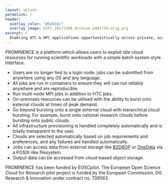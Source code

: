 ```yaml
---
layout: splash
permalink: /
header:
  overlay_color: "#5e616c"
  overlay_image: GSFC_20171208_Archive_e001756~orig.png
excerpt: >
  Enabling HTC & HPC applications opportunistically across private, academic and public clouds. 
---
```


PROMINENCE is a platform which allows users to exploit idle cloud resources for running scientific workloads with a simple batch system style interface.
* Users are no longer tied to a login node: jobs can be submitted from anywhere using any OS and any language.
* All jobs are run in containers to ensure they will can run reliably anywhere and are reproducible.
* Run multi-node MPI jobs in addition to HTC jobs.
* On-premises resources can be utilised with the ability to burst onto external clouds at times of peak demand.
* Go beyond bursting onto a single external cloud with hierarchical cloud bursting. For example, burst onto national research clouds before bursting onto public clouds.
* All infrastructure provisioning is handled completely automatically and is totally transparent to the user.
* Clouds are selected automatically based on job requirements and preferences, and any failures are handled automatically.
* Jobs can access data from external storage like [B2DROP](https://b2drop.eudat.eu) or [OneData](https://onedata.org) via a POSIX-like filesystem.
* Output data can be accessed from cloud-based object storage.

PROMINENCE has been funded by EOSCpilot. The European Open Science Cloud for Research pilot project is funded by the European Commission, DG Research & Innovation under contract no. 739563.
